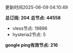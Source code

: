 更新时间2025-06-09 04:10:49

**总订阅: 204**
**总节点: 44558**
- vless节点: 19896
- hysteria2节点: 5

**google ping有效节点: 216**
